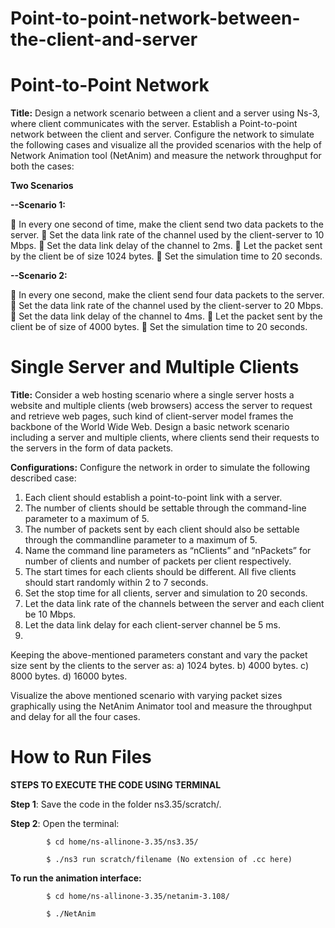 # Point-to-point-network-between-the-client-and-server

# Point-to-Point Network

**Title:**
Design a network scenario between a client and a server using Ns-3, where client communicates
with the server. Establish a Point-to-point network between the client and server. Configure the
network to simulate the following cases and visualize all the provided scenarios with the help
of Network Animation tool (NetAnim) and measure the network throughput for both the cases:

**Two Scenarios**

**--Scenario 1:**

 In every one second of time, make the client send two data packets to the server.
 Set the data link rate of the channel used by the client-server to 10 Mbps.
 Set the data link delay of the channel to 2ms.
 Let the packet sent by the client be of size 1024 bytes.
 Set the simulation time to 20 seconds.

**--Scenario 2:**

 In every one second, make the client send four data packets to the server.
 Set the data link rate of the channel used by the client-server to 20 Mbps.
 Set the data link delay of the channel to 4ms.
 Let the packet sent by the client be of size of 4000 bytes.
 Set the simulation time to 20 seconds.

# Single Server and Multiple Clients

**Title:**
Consider a web hosting scenario where a single server hosts a website and multiple clients (web
browsers) access the server to request and retrieve web pages, such kind of client-server model
frames the backbone of the World Wide Web. Design a basic network scenario including a
server and multiple clients, where clients send their requests to the servers in the form of data
packets.

**Configurations:**
 Configure the network in order to simulate the following described case:

1) Each client should establish a point-to-point link with a server.
2) The number of clients should be settable through the command-line parameter to a maximum of 5.
3) The number of packets sent by each client should also be settable through the commandline parameter to a maximum of 5.
4) Name the command line parameters as “nClients” and “nPackets” for number of clients and number of packets per client respectively.
5) The start times for each clients should be different. All five clients should start randomly within 2 to 7 seconds.
6) Set the stop time for all clients, server and simulation to 20 seconds.
7) Let the data link rate of the channels between the server and each client be 10 Mbps.
8) Let the data link delay for each client-server channel be 5 ms.
9) 
Keeping the above-mentioned parameters constant and vary the packet size sent by the clients
to the server as:
a) 1024 bytes.
b) 4000 bytes.
c) 8000 bytes.
d) 16000 bytes.

Visualize the above mentioned scenario with varying packet sizes graphically using the
NetAnim Animator tool and measure the throughput and delay for all the four cases.

# How to Run Files

**STEPS TO EXECUTE THE CODE USING TERMINAL**

**Step 1**: Save the code in the folder ns3.35/scratch/.

**Step 2**: Open the terminal:

            $ cd home/ns-allinone-3.35/ns3.35/
            
            $ ./ns3 run scratch/filename (No extension of .cc here)

**To run the animation interface:**

            $ cd home/ns-allinone-3.35/netanim-3.108/
            
            $ ./NetAnim
